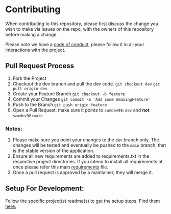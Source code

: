 # Contributing

When contributing to this repository, please first discuss the change you wish to make via issues on the repo, with the
owners of this repository before making a change.

Please note we have a [code of conduct](CODE_OF_CONDUCT.md), please follow it in all your interactions with the project.

## Pull Request Process

1. Fork the Project
2. Checkout the dev branch and pull the dev code. 
      `git checkout dev`
      `git pull origin dev`
4. Create your Feature Branch `git checkout -b feature`
5. Commit your Changes `git commit -m 'Add some AmazingFeature'`
6. Push to the Branch `git push origin feature`
7. Open a Pull Request, make sure it points to `samdev98:dev` and **not** `samdev98:main`

### Notes:
1. Please make sure you point your changes to the `dev` branch only. The changes will be tested and eventually be pushed
   to the `main` branch, that is the stable version of the application.
2. Ensure all new requirements are added to requirements.txt in the respective project directories. If you intend to
   install all requirements at once please refer this main [requirements](requirements.txt) file.
3. Once a pull request is approved by a maintainer, they will merge it.

## Setup For Development:

Follow the specific project(s) readme(s) to get the setup steps. Find them [here.](docs)